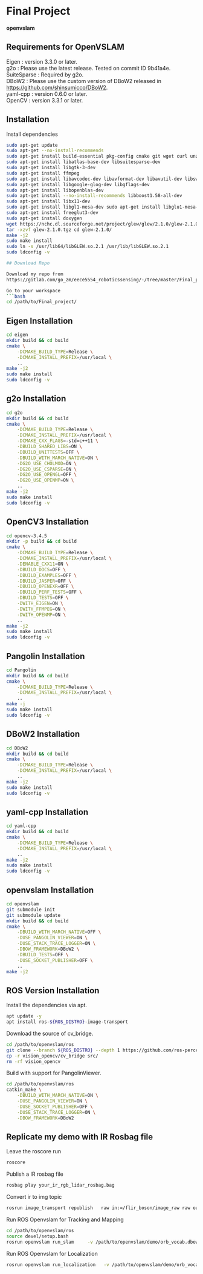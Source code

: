 # Final Project

**openvslam**

## Requirements for OpenVSLAM

  Eigen : version 3.3.0 or later.  
  g2o : Please use the latest release. Tested on commit ID 9b41a4e.  
  SuiteSparse : Required by g2o.  
  DBoW2 : Please use the custom version of DBoW2 released in https://github.com/shinsumicco/DBoW2.  
  yaml-cpp : version 0.6.0 or later.  
  OpenCV : version 3.3.1 or later.  

## Installation

Install dependencies
```bash
sudo apt-get update
sudo apt-get --no-install-recommends
sudo apt-get install build-essential pkg-config cmake git wget curl unzip
sudo apt-get install libatlas-base-dev libsuitesparse-dev
sudo apt-get install libgtk-3-dev
sudo apt-get install ffmpeg
sudo apt-get install libavcodec-dev libavformat-dev libavutil-dev libswscale-dev libavresample-dev
sudo apt-get install libgoogle-glog-dev libgflags-dev
sudo apt-get install libopenblas-dev
sudo apt-get install --no-install-recommends libboost1.58-all-dev
sudo apt-get install libx11-dev
sudo apt-get install libgl1-mesa-dev sudo apt-get install libglu1-mesa-dev
sudo apt-get install freeglut3-dev
sudo apt-get install doxygen
wget https://nchc.dl.sourceforge.net/project/glew/glew/2.1.0/glew-2.1.0.tgz --no-check-certificate
tar -xzvf glew-2.1.0.tgz cd glew-2.1.0/
make -j2
sudo make install
sudo ln -s /usr/lib64/libGLEW.so.2.1 /usr/lib/libGLEW.so.2.1
sudo ldconfig -v

## Download Repo

Download my repo from  
https://gitlab.com/go_zm/eece5554_roboticssensing/-/tree/master/Final_project

Go to your workspace
```bash
cd /path/to/Final_project/
```

## Eigen Installation

```bash
cd eigen
mkdir build && cd build
cmake \
    -DCMAKE_BUILD_TYPE=Release \
    -DCMAKE_INSTALL_PREFIX=/usr/local \
    ..
make -j2
sudo make install
sudo ldconfig -v
```

## g2o Installation

```bash
cd g2o
mkdir build && cd build
cmake \
    -DCMAKE_BUILD_TYPE=Release \
    -DCMAKE_INSTALL_PREFIX=/usr/local \
    -DCMAKE_CXX_FLAGS=-std=c++11 \
    -DBUILD_SHARED_LIBS=ON \
    -DBUILD_UNITTESTS=OFF \
    -DBUILD_WITH_MARCH_NATIVE=ON \
    -DG2O_USE_CHOLMOD=ON \
    -DG2O_USE_CSPARSE=ON \
    -DG2O_USE_OPENGL=OFF \
    -DG2O_USE_OPENMP=ON \
    ..
make -j2
sudo make install
sudo ldconfig -v
```

## OpenCV3 Installation

```bash
cd opencv-3.4.5
mkdir -p build && cd build
cmake \
    -DCMAKE_BUILD_TYPE=Release \
    -DCMAKE_INSTALL_PREFIX=/usr/local \
    -DENABLE_CXX11=ON \
    -DBUILD_DOCS=OFF \
    -DBUILD_EXAMPLES=OFF \
    -DBUILD_JASPER=OFF \
    -DBUILD_OPENEXR=OFF \
    -DBUILD_PERF_TESTS=OFF \
    -DBUILD_TESTS=OFF \
    -DWITH_EIGEN=ON \
    -DWITH_FFMPEG=ON \
    -DWITH_OPENMP=ON \
    ..
make -j2
sudo make install
sudo ldconfig -v
```

## Pangolin Installation

```bash
cd Pangolin
mkdir build && cd build
cmake \
    -DCMAKE_BUILD_TYPE=Release \
    -DCMAKE_INSTALL_PREFIX=/usr/local \
    ..
make -j
sudo make install
sudo ldconfig -v
```

## DBoW2 Installation

```bash
cd DBoW2
mkdir build && cd build
cmake \
    -DCMAKE_BUILD_TYPE=Release \
    -DCMAKE_INSTALL_PREFIX=/usr/local \
    ..
make -j2
sudo make install
sudo ldconfig -v
```

## yaml-cpp Installation

```bash
cd yaml-cpp
mkdir build && cd build
cmake \
    -DCMAKE_BUILD_TYPE=Release \
    -DCMAKE_INSTALL_PREFIX=/usr/local \
    ..
make -j2
sudo make install
sudo ldconfig -v
```

## openvslam Installation

```bash
cd openvslam
git submodule init
git submodule update
mkdir build && cd build
cmake \
    -DBUILD_WITH_MARCH_NATIVE=OFF \
    -DUSE_PANGOLIN_VIEWER=ON \
    -DUSE_STACK_TRACE_LOGGER=ON \
    -DBOW_FRAMEWORK=DBoW2 \
    -DBUILD_TESTS=OFF \
    -DUSE_SOCKET_PUBLISHER=OFF \	
    ..
make -j2
```

## ROS Version Installation

Install the dependencies via apt.
```bash
apt update -y
apt install ros-${ROS_DISTRO}-image-transport
```

Download the source of cv_bridge.
```bash
cd /path/to/openvslam/ros
git clone --branch ${ROS_DISTRO} --depth 1 https://github.com/ros-perception/vision_opencv.git
cp -r vision_opencv/cv_bridge src/
rm -rf vision_opencv
```

Build with support for PangolinViewer. 
```bash
cd /path/to/openvslam/ros
catkin_make \
    -DBUILD_WITH_MARCH_NATIVE=ON \
    -DUSE_PANGOLIN_VIEWER=ON \
    -DUSE_SOCKET_PUBLISHER=OFF \
    -DUSE_STACK_TRACE_LOGGER=ON \
    -DBOW_FRAMEWORK=DBoW2
```

## Replicate my demo with IR Rosbag file

Leave the roscore run
```bash
roscore
```

Publish a IR rosbag file
```bash
rosbag play your_ir_rgb_lidar_rosbag.bag
```

Convert ir to img topic
```bash
rosrun image_transport republish   raw in:=/flir_boson/image_raw raw out:=/camera/image_raw
```

Run ROS Openvslam for Tracking and Mapping
```bash
cd /path/to/openvslam/ros
source devel/setup.bash
rosrun openvslam run_slam     -v /path/to/openvslam/demo/orb_vocab.dbow2     -c /path/to/openvslam/demo/config.yaml --frame-skip 3 --no-sleep --auto-term --map-db map.msg
```

Run ROS Openvslam for Localization
```bash
rosrun openvslam run_localization   -v /path/to/openvslam/demo/orb_vocab.dbow2   -c /path/to/openvslam/demo/config.yaml   --map-db map.msg --frame-skip 3 --no-sleep --auto-term --map-db map.msg
```


